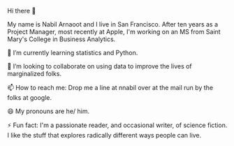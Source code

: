 
Hi there 👋

My name is Nabil Arnaoot and I live in San Francisco. After ten years as a Project Manager, most recently at Apple, I'm working on an MS from Saint Mary's College in Business Analytics.

🌱 I’m currently learning statistics and Python.

👯 I’m looking to collaborate on using data to improve the lives of marginalized folks.

📫 How to reach me: Drop me a line at nnabil over at the mail run by the folks at google.

😄 My pronouns are he/ him.

⚡ Fun fact: I'm a passionate reader, and occasional writer, of science fiction. I like the stuff that explores radically different ways people can live.
